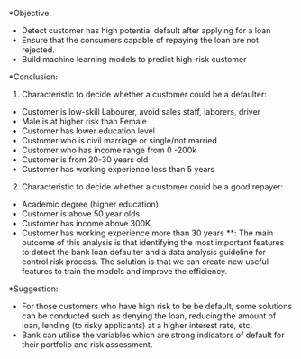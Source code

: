 *Objective:
- Detect customer has high potential default after applying for a loan
- Ensure that the consumers capable of repaying the loan are not rejected.
- Build machine learning models to predict high-risk customer

*Conclusion:
1. Characteristic to decide whether a customer could be a defaulter:
- Customer is low-skill Labourer, avoid sales staff, laborers, driver
- Male is at higher risk than Female
- Customer has lower education level 
- Customer who is civil marriage or single/not married
- Customer who has income range from 0 -200k
- Customer is from 20-30 years old
- Customer has working experience less than 5 years
2. Characteristic to decide whether a customer could be a good repayer:
- Academic degree (higher education)
- Customer is above 50 year olds
- Customer has income above 300K
- Customer has working experience more than 30 years
**: The main outcome of this analysis is that identifying the most important features to detect the bank loan defaulter and a data analysis guideline for control risk process. The solution is that we can create new useful features to train the models and improve the efficiency.


*Suggestion:
- For those customers who have high risk to be be default, some solutions can be conducted such as denying the loan, reducing the amount of loan, lending (to risky applicants) at a higher interest rate, etc. 
- Bank can utilise the variables which are strong indicators of default for their portfolio and risk assessment.
